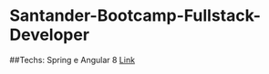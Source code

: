 # Santander-Bootcamp-Fullstack-Developer
##Techs: Spring e Angular 8
[Link](https://web.dio.me/track/santander-bootcamp-fullstack-developer)
